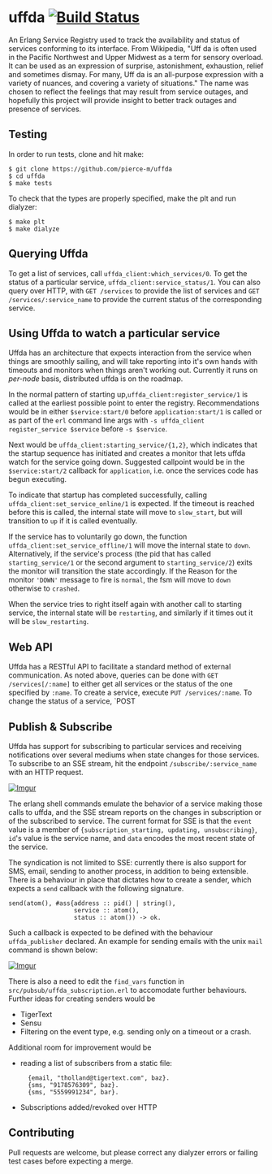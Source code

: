 uffda [![Build Status](https://travis-ci.org/tigertext/uffda.svg)](https://travis-ci.org/tigertext/uffda)
=======================================================================================================

An Erlang Service Registry used to track the availability and status of services conforming to its interface. 
From Wikipedia, "Uff da is often used in the Pacific Northwest and Upper Midwest as a term for sensory overload. It can be used as an expression of surprise, astonishment, exhaustion, relief and sometimes dismay. For many, Uff da is an all-purpose expression with a variety of nuances, and covering a variety of situations." The name was chosen to reflect the feelings that may result from service outages, and hopefully this project will provide insight to better track outages and presence of services.

Testing
-------

In order to run tests, clone and hit make:

    $ git clone https://github.com/pierce-m/uffda
    $ cd uffda
    $ make tests

To check that the types are properly specified, make the plt and run dialyzer:

    $ make plt
    $ make dialyze

Querying Uffda
--------------
To get a list of services, call `uffda_client:which_services/0`. To get the
status of a particular service, `uffda_client:service_status/1`. You can also
query over HTTP, with `GET /services` to provide the list of services and `GET
/services/:service_name` to provide the current status of the corresponding
service.

Using Uffda to watch a particular service
-----------------------------------
Uffda has an architecture that expects interaction from the service when things
are smoothly sailing, and will take reporting into it's own hands with timeouts
and monitors when things aren't working out. Currently it runs on *per-node*
basis, distributed uffda is on the roadmap.

In the normal pattern of starting up,`uffda_client:register_service/1` is
called at the earliest possible point to enter the registry. Recommendations
would be in either `$service:start/0` before `application:start/1` is called or
as part of the `erl` command line args with `-s uffda_client register_service
$service` before `-s $service`.

Next would be `uffda_client:starting_service/{1,2}`, which indicates that the
startup sequence has initiated and creates a monitor that lets uffda watch for
the service going down.  Suggested callpoint would be in the `$service:start/2`
callback for `application`, i.e. once the services code has begun executing.

To indicate that startup has completed successfully, calling
`uffda_client:set_service_online/1` is expected. If the timeout is reached
before this is called, the internal state will move to `slow_start`, but will
transition to `up` if it is called eventually.

If the service has to voluntarily go down, the function
`uffda_client:set_service_offline/1` will move the internal state to `down`.
Alternatively, if the service's process (the pid that has called
`starting_service/1` or the second argument to `starting_service/2`) exits the
monitor will transition the state accordingly. If the Reason for the monitor
`'DOWN'` message to fire is `normal`, the fsm will move to `down` otherwise to
`crashed`.

When the service tries to right itself again with another call to starting
service, the internal state will be `restarting`, and similarly if it times out
it will be `slow_restarting`.

Web API
-------
Uffda has a RESTful API to facilitate a standard method of external communication.
As noted above, queries can be done with `GET /services[/:name]` to either get
all services or the status of the one specified by `:name`. To create a service,
execute `PUT /services/:name`. To change the status of a service, `POST 

Publish & Subscribe
-------------------
Uffda has support for subscribing to particular services and receiving
notifications over several mediums when state changes for those services. To
subscribe to an SSE stream, hit the endpoint `/subscribe/:service_name` with an
HTTP request.

[![Imgur](http://i.imgur.com/VR2al8I.png)](http://i.imgur.com/VR2al8I)

The erlang shell commands emulate the behavior of a service making those calls
to uffda, and the SSE stream reports on the changes in subscription or of the
subscribed to service. The current format for SSE is that the `event` value is
a member of `{subscription_starting, updating, unsubscribing}`, `id`'s value is
the service name, and `data` encodes the most recent state of the service. 

The syndication is not limited to SSE: currently there is also support for SMS,
email, sending to another process, in addition to being extensible. There is a
behaviour in place that dictates how to create a sender, which expects a `send`
callback with the following signature.

    send(atom(), #ass{address :: pid() | string(),
                      service :: atom(),
                      status :: atom()) -> ok.
    
Such a callback is expected to be defined with the behaviour `uffda_publisher`
declared. An example for sending emails with the unix `mail` command is shown below:

[![Imgur](http://i.imgur.com/JoeRXub.png)](http://imgur.com/JoeRXub)

There is also a need to edit the `find_vars` function in `src/pubsub/uffda_subscription.erl`
to accomodate further behaviours.
Further ideas for creating senders would be

+ TigerText
+ Sensu
+ Filtering on the event type, e.g. sending only on a timeout or a crash.

Additional room for improvement would be

+ reading a list of subscribers from a static file:

        {email, "tholland@tigertext.com", baz}.
        {sms, "9178576309", baz}.
        {sms, "5559991234", bar}.

+ Subscriptions added/revoked over HTTP

Contributing
------------
Pull requests are welcome, but please correct any dialyzer errors or failing test cases
before expecting a merge.
